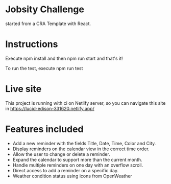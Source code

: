 # Jobsity Challenge
started from a CRA Template with React.
 
# Instructions
 
Execute npm install and then npm run start and that's it!
 
To run the test, execute npm run test
 
# Live site
 
This project is running with ci on Netlify server, so you can navigate this site in https://lucid-edison-331620.netlify.app/
 
# Features included
 
- Add a new reminder with the fields Title, Date, Time, Color and City.
- Display reminders on the calendar view in the correct time order. 
- Allow the user to change or delete a reminder.
- Expand the calendar to support more than the current month.
- Handle multiple reminders on one day with an overflow scroll.
- Direct access to add a reminder on a specific day.
- Weather condition status using icons from OpenWeather